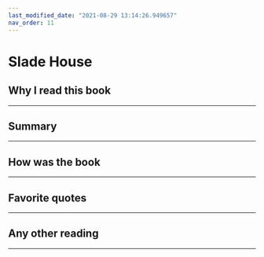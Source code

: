 ```yaml
---
last_modified_date: "2021-08-29 13:14:26.949657"
nav_order: 11
---
```


# Slade House

## Why I read this book
---


## Summary
---

## How was the book
---


## Favorite quotes
---


## Any other reading
---
